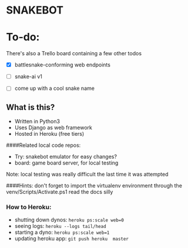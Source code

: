 # SNAKEBOT

# To-do:

There's also a Trello board containing a few other todos
- [x] battlesnake-conforming web endpoints
- [ ] snake-ai v1
- [ ] come up with a cool snake name


## What is this?

- Written in Python3
- Uses Django as web framework
- Hosted in Heroku (free tiers)

####Related local code repos: 
- Try: snakebot emulator for easy changes? 
- board: game board server, for local testing

Note: local testing was really difficult the last time it was attempted

####Hints: 
don't forget to import the virtualenv environment through the venv/Scripts/Activate.ps1
read the docs silly

### How to Heroku: 
- shutting down dynos: `heroku ps:scale web=0`
- seeing logs: `heroku --logs tail/head`
- starting a dyno: `heroku ps:scale web=1`
- updating heroku app: `git push heroku  master`

